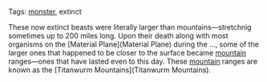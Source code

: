 Tags: [monster](Monsters), extinct

These now extinct beasts were literally larger than mountains—stretchnig sometimes up to 200 miles long. Upon their death along with most organisms on the [Material Plane](Material Plane) during the ..., some of the larger ones that happened to be closer to the surface became [mountain](Mountains) ranges—ones that have lasted even to this day. These [mountain](Mountains) ranges are known as the [Titanwurm Mountains](Titanwurm Mountains).